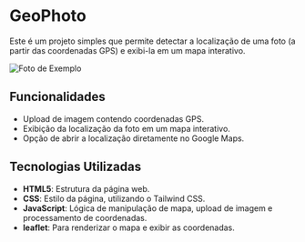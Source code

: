 # GeoPhoto

Este é um projeto simples que permite detectar a localização de uma foto (a partir das coordenadas GPS) e exibi-la em um mapa interativo.

![Foto de Exemplo](img-example/1.jpg)

## Funcionalidades

- Upload de imagem contendo coordenadas GPS.
- Exibição da localização da foto em um mapa interativo.
- Opção de abrir a localização diretamente no Google Maps.

## Tecnologias Utilizadas

- **HTML5**: Estrutura da página web.
- **CSS**: Estilo da página, utilizando o Tailwind CSS.
- **JavaScript**: Lógica de manipulação de mapa, upload de imagem e processamento de coordenadas.
- **leaflet**: Para renderizar o mapa e exibir as coordenadas.
